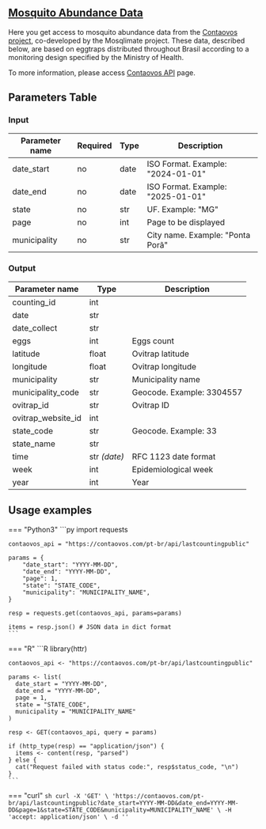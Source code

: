 ## [Mosquito Abundance Data](https://api.mosqlimate.org/api/docs#/datastore/datastore_api_get_contaovos)
Here you get access to mosquito abundance data from the [Contaovos project](https://contaovos.dengue.mat.br/), co-developed by the Mosqlimate project. These data, described below, are based on eggtraps distributed throughout Brasil according to a monitoring design specified by the Ministry of Health.

To more information, please access
[Contaovos API](https://contaovos.com/pt-br/api/) page.

## Parameters Table 
### Input
| Parameter name | Required | Type | Description |
|--|--|--|--|
| date_start | no | date | ISO Format. Example: "2024-01-01" |
| date_end | no | date | ISO Format. Example: "2025-01-01" |
| state | no | str | UF. Example: "MG" |
| page | no | int | Page to be displayed |
| municipality | no | str | City name. Example: "Ponta Porã" |

### Output
| Parameter name | Type | Description |
| -- | -- | -- |
| counting_id | int ||
| date | str ||
| date_collect | str ||
| eggs | int | Eggs count |
| latitude | float | Ovitrap latitude |
| longitude | float | Ovitrap longitude |
| municipality | str | Municipality name |
| municipality_code | str | Geocode. Example: 3304557 |
| ovitrap_id | str | Ovitrap ID |
| ovitrap_website_id | int |
| state_code | str | Geocode. Example: 33 |
| state_name | str ||
| time | str _(date)_ | RFC 1123 date format |
| week | int | Epidemiological week |
| year | int | Year |


## Usage examples

=== "Python3"
    ```py
    import requests

    contaovos_api = "https://contaovos.com/pt-br/api/lastcountingpublic"

    params = {
        "date_start": "YYYY-MM-DD",
        "date_end": "YYYY-MM-DD",
        "page": 1,
        "state": "STATE_CODE",
        "municipality": "MUNICIPALITY_NAME",
    }

    resp = requests.get(contaovos_api, params=params)

    items = resp.json() # JSON data in dict format
    ```

=== "R"
    ```R
    library(httr)

    contaovos_api <- "https://contaovos.com/pt-br/api/lastcountingpublic"

    params <- list(
      date_start = "YYYY-MM-DD",
      date_end = "YYYY-MM-DD",
      page = 1,
      state = "STATE_CODE",
      municipality = "MUNICIPALITY_NAME"
    )

    resp <- GET(contaovos_api, query = params)

    if (http_type(resp) == "application/json") {
      items <- content(resp, "parsed")
    } else {
      cat("Request failed with status code:", resp$status_code, "\n")
    }
    ```

=== "curl"
    ```sh
    curl -X 'GET' \
    'https://contaovos.com/pt-br/api/lastcountingpublic?date_start=YYYY-MM-DD&date_end=YYYY-MM-DD&page=1&state=STATE_CODE&municipality=MUNICIPALITY_NAME' \
    -H 'accept: application/json' \
    -d ''
    ```
